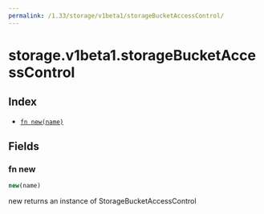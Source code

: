 ```yaml
---
permalink: /1.33/storage/v1beta1/storageBucketAccessControl/
---
```


# storage.v1beta1.storageBucketAccessControl



## Index

* [`fn new(name)`](#fn-new)

## Fields

### fn new

```ts
new(name)
```

new returns an instance of StorageBucketAccessControl